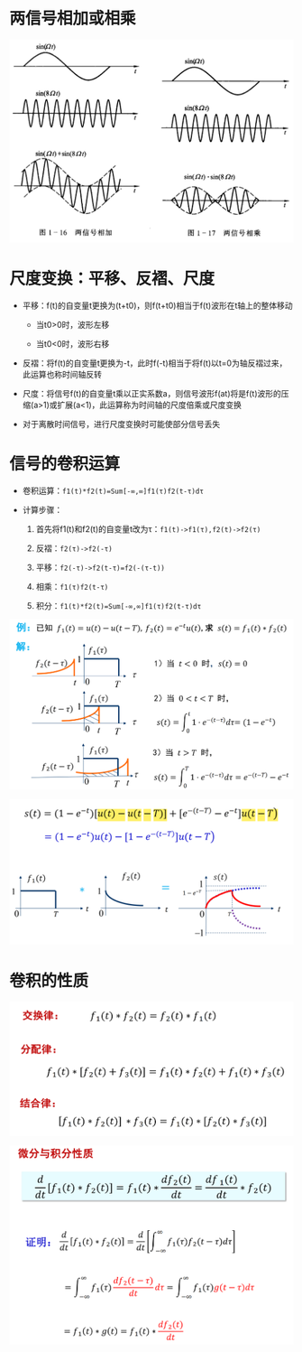 # 两信号相加或相乘

![Alt text](image-141.png)    

# 尺度变换：平移、反褶、尺度
* 平移：f(t)的自变量t更换为(t+t0)，则f(t+t0)相当于f(t)波形在t轴上的整体移动
    * 当t0>0时，波形左移

    * 当t0<0时，波形右移

* 反褶：将f(t)的自变量t更换为-t，此时f(-t)相当于将f(t)以t=0为轴反褶过来，此运算也称时间轴反转

* 尺度：将信号f(t)的自变量t乘以正实系数a，则信号波形f(at)将是f(t)波形的压缩(a>1)或扩展(a<1)，此运算称为时间轴的尺度倍乘或尺度变换

* 对于离散时间信号，进行尺度变换时可能使部分信号丢失

# 信号的卷积运算
* 卷积运算：`f1(t)*f2(t)=Sum[-∞,∞]f1(τ)f2(t-τ)dτ`

* 计算步骤：
    1. 首先将f1(t)和f2(t)的自变量t改为τ：`f1(t)->f1(τ),f2(t)->f2(τ)`

    2. 反褶：`f2(τ)->f2(-τ)`

    3. 平移：`f2(-τ)->f2(t-τ)=f2(-(τ-t))`

    4. 相乘：`f1(τ)f2(t-τ)`

    5. 积分：`f1(t)*f2(t)=Sum[-∞,∞]f1(τ)f2(t-τ)dτ`

![Alt text](image-292.png)

![Alt text](image-293.png)

# 卷积的性质

![Alt text](image-294.png)

![Alt text](image-295.png)

